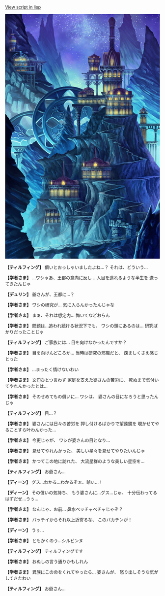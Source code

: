 [View script in lisp](../scripts/1450502.txt)

![004_observatory.png](../images/backgrounds/004_observatory.png)

**【ティルフィング】**
償いとおっしゃいましたよね…？
それは、どういう…

**【学者さま】**
…ワシゃあ、王都の意向に反し
…人目を逃れるような半生を
送ってきたんじゃ

**【デュリン】**
爺さんが、王都に…？

**【学者さま】**
ワシの研究が…
気に入らんかったんじゃな

**【学者さま】**
まぁ、それは想定内…
悔いてなどおらん

**【学者さま】**
問題は…追われ続ける状況下でも、
ワシの頭にあるのは…
研究ばかりだったことじゃ

**【ティルフィング】**
ご家族には…
目を向けなかったんですか？

**【学者さま】**
目を向けんどころか…
当時は研究の邪魔だと、
疎ましくさえ感じとった

**【学者さま】**
…まったく情けないわい

**【学者さま】**
文句ひとつ言わず
家庭を支えた婆さんの苦労に、
死ぬまで気付いてやれんかったとは…

**【学者さま】**
そのせめてもの償いに…
ワシは、
婆さんの目になろうと思ったんじゃ

**【ティルフィング】**
目…？

**【学者さま】**
婆さんには日々の苦労を
押し付けるばかりで望遠鏡を
覗かせてやることすら叶わんかった…

**【学者さま】**
今更じゃが、
ワシが婆さんの目となり…

**【学者さま】**
見せてやれんかった、
美しい星々を見せてやりたいんじゃ

**【学者さま】**
かつてこの地に訪れた、
大流星群のような美しい星空を…

**【ティルフィング】**
お爺さん…

**【ディーン】**
グス…わかる…わかるぞぉ、爺ぃ…！

**【ディーン】**
その償いの気持ち、
もう婆さんに…グス…じゅ、
十分伝わってるはずだぜ…うぅ…

**【学者さま】**
なんじゃ、お前…
鼻水ベッチャベチャじゃぞ？

**【学者さま】**
バッチイからそれ以上近寄るな、
このバカチンが！

**【ディーン】**
うぅ…

**【学者さま】**
ともかくのう…シルビンヌ

**【ティルフィング】**
ティルフィングです

**【学者さま】**
おぬしの言う通りかもしれん

**【学者さま】**
異族にこの命をくれてやったら…
婆さんが、
怒り出しそうな気がしてきたわい

**【ティルフィング】**
お爺さん…